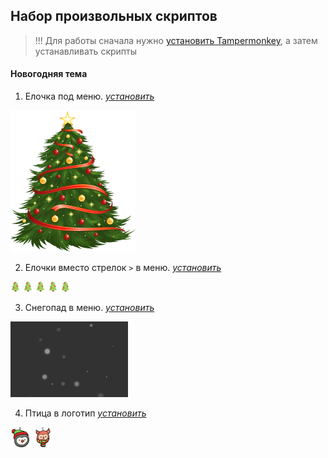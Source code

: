 ## Набор произвольных скриптов

> !!! Для работы сначала нужно [установить Tampermonkey](https://www.tampermonkey.net/), а затем устанавливать скрипты

#### Новогодняя тема

1.  Елочка под меню. _[установить](https://github.com/saby-customizer/user-script/raw/main/christmas-tree.user.js)_

![](src-img/christmas-tree-big.png)

2.  Елочки вместо стрелок `>` в меню. _[установить](https://github.com/saby-customizer/user-script/raw/main/christmas-tree-arrow.user.js)_

![](src-img/tree-16.png) ![](src-img/tree-16.png) ![](src-img/tree-16.png) ![](src-img/tree-16.png) ![](src-img/tree-16.png)

3.  Снегопад в меню. _[установить](https://github.com/saby-customizer/user-script/raw/main/christmas-snow-in-menu.user.js)_

![](src-img/snowflakes.png)

4.  Птица в логотип _[установить](https://github.com/saby-customizer/user-script/raw/main/christmas-logo-bird.user.js)_

![](src-img/penguin-32.png) <img src="src-img/owl-64.png" height="32px">
